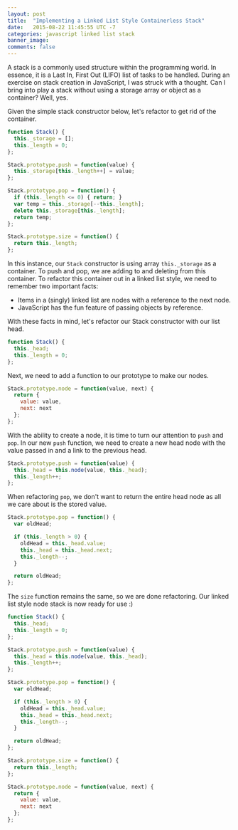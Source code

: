 ```yaml
---
layout: post
title:  "Implementing a Linked List Style Containerless Stack"
date:   2015-08-22 11:45:55 UTC -7
categories: javascript linked list stack
banner_image: 
comments: false
---
```

A stack is a commonly used structure within the programming world. In essence, it is a Last In, First Out (LIFO) list of tasks to be handled. During an exercise on stack creation in JavaScript, I was struck with a thought. Can I bring into play a stack without using a storage array or object as a container? Well, yes.

Given the simple stack constructor below, let's refactor to get rid of the container.

~~~ javascript
function Stack() {
  this._storage = [];
  this._length = 0;
};

Stack.prototype.push = function(value) {
  this._storage[this._length++] = value;
};

Stack.prototype.pop = function() {
  if (this._length <= 0) { return; }
  var temp = this._storage[--this._length];
  delete this._storage[this._length];
  return temp;
};

Stack.prototype.size = function() {
  return this._length;
};
~~~

In this instance, our `Stack` constructor is using array `this._storage` as a container. To push and pop, we are adding to and deleting from this container. To refactor this container out in a linked list style, we need to remember two important facts:

  - Items in a (singly) linked list are nodes with a reference to the next node.
  - JavaScript has the fun feature of passing objects by reference. 

With these facts in mind, let's refactor our Stack constructor with our list head.

~~~ javascript
function Stack() {
  this._head;
  this._length = 0;
};
~~~

Next, we need to add a function to our prototype to make our nodes.

~~~ javascript
Stack.prototype.node = function(value, next) {
  return {
    value: value,
    next: next
  };
};
~~~

With the ability to create a node, it is time to turn our attention to `push` and `pop`. In our new `push` function, we need to create a new head node with the value passed in and a link to the previous head.

~~~ javascript
Stack.prototype.push = function(value) {
  this._head = this.node(value, this._head);
  this._length++;
};
~~~

When refactoring `pop`, we don't want to return the entire head node as all we care about is the stored value. 

~~~ javascript
Stack.prototype.pop = function() {
  var oldHead;

  if (this._length > 0) {
    oldHead = this._head.value;
    this._head = this._head.next;
    this._length--;
  }

  return oldHead;
};
~~~

The `size` function remains the same, so we are done refactoring. Our linked list style node stack is now ready for use :)

~~~ javascript
function Stack() {
  this._head;
  this._length = 0;
};

Stack.prototype.push = function(value) {
  this._head = this.node(value, this._head);
  this._length++;
};

Stack.prototype.pop = function() {
  var oldHead;

  if (this._length > 0) {
    oldHead = this._head.value;
    this._head = this._head.next;
    this._length--;
  }

  return oldHead;
};

Stack.prototype.size = function() {
  return this._length;
};

Stack.prototype.node = function(value, next) {
  return {
    value: value,
    next: next
  };
};
~~~